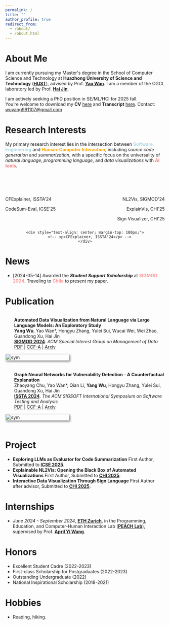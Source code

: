```yaml
---
permalink: /
title: ""
author_profile: true
redirect_from: 
  - /about/
  - /about.html
---
```


About Me
======
<!-- <h2 style="background-color: #f4f4f4; margin-bottom: 20px; padding: 10px; color: #FF9999; background: #FFFFFF;">I will be in Santiago, Chile in June for SIGMOD 2024!</h2> -->
I am currently pursuing my Master's degree in the School of Computer Science and Technology at **Huazhong University of Science and Technology** ([**HUST**](https://www.hust.edu.cn/)), advised by Prof. [**Yao Wan**](http://wanyao.me/). I am a member of the CGCL laboratory led by Prof. [**Hai Jin**](https://scholar.google.ca/citations?user=o02W0aEAAAAJ&hl=en).

I am actively seeking a PhD position in SE/ML/HCI for 2025 fall.    
You’re welcome to download my **CV** [here](../assets/YangWu_CV.pdf) and **Transcript** [here](../assets/Transcript.pdf). Contact: [wuyang991107@gmail.com](mailto:wuyang991107@gmail.com)    
<!-- Contact: wuyang_emily@hust.edu.cn -->




Research Interests
======
<!-- My primary research interest lies in code intelligence, including code summarization and code generation, with a specific focus on natural language to visualization (NL2Vis). I am particularly interested in leveraging AI in the applications of tabular data and visualization. -->
<!-- My primary research interest lies in the intersection between Software Engineering and Human-Computer Interaction, including source code generation and summarization, with a specific focus on the universality of natural language, source code and data visualizations with AI tools. -->

My primary research interest lies in the intersection between <span style="color:lightblue;">**Software Engineering**</span> and <span style="color:orange;">**Human-Computer Interaction**</span>, including *source code generation* and *summarization*, with a specific focus on the universality of *natural language*, *programming language*, and *data visualizations* with <span style="color:lightcoral;">**AI tools**</span>.


<div style="text-align:center;">
    <svg id="vennDiagram" width="500" height="360"></svg>
<!-- External text placed using divs outside the Venn diagram -->
    <div style="display: flex; justify-content: space-between; margin-top: -300px;">
        <div style="text-align: left;"> 
            <!-- <p>NL2Vis, SIGMOD'24</p> -->
            <p>CFExplainer, ISSTA'24</p>
            <p>CodeSum-Eval, ICSE'25</p>
        </div>
        <div style="text-align: right;">
            <p>NL2Vis, SIGMOD'24</p>
            <p>ExplainVis, CHI'25</p>
            <p>Sign Visualizer, CHI'25</p>
        </div>
    </div>

    <div style="text-align: center; margin-top: 180px;">
        <!-- <p>CFExplainer, ISSTA'24</p> -->
    </div>
</div>

<script src="https://d3js.org/d3.v5.min.js"></script>
<script>
    var svg = d3.select("#vennDiagram");

    var circlesData = [
        { cx: 240, cy: 150, r: 110, color: "orange", label: "Human-Computer Interaction" },
        { cx: 140, cy: 250, r: 110, color: "lightblue", label: "Software Engineering" },
        { cx: 340, cy: 250, r: 110, color: "lightcoral", label: "Artificial Intelligence" }
    ];

    var circles = svg.selectAll("circle")
        .data(circlesData)
        .enter()
        .append("circle")
        .attr("cx", d => d.cx)
        .attr("cy", d => d.cy)
        .attr("r", d => d.r)
        .attr("fill", d => d.color)
        .attr("class", "circle")
        .on("click", function (event, d) {
            circles.classed("highlight", false);
            d3.select(this).classed("highlight", true);
        });

    svg.selectAll("text")
        .data(circlesData)
        .enter()
        .append("text")
        .attr("x", d => d.cx)
        .attr("y", d => d.cy)
        .attr("text-anchor", "middle")
        .attr("dy", ".35em")
        .text(d => d.label)
        .style("font-size", "18px")  // Increased font size
        .style("font-weight", "bold");  // Bold font

    // Add labels for the intersection areas
    var intersectionLabels = [
        { x: 130, y: 100, text: "NL2Vis, CodeSum-Eval" },
        { x: 370, y: 100, text: "Sign2Vis, ExplainVis" },
        { x: 240, y: 370, text: "CFExplainer" }
    ];

    svg.selectAll(".intersection-text")
        .data(intersectionLabels)
        .enter()
        .append("text")
        .attr("x", d => d.x)
        .attr("y", d => d.y)
        .attr("text-anchor", "middle")
        .text(d => d.text)
        .style("font-size", "14px");

    // Tooltip for hover effect
    circles.on("mouseover", function(event, d) {
        svg.append("text")
            .attr("id", "tooltip")
            .attr("x", d.cx)
            .attr("y", d.cy - d.r - 10)
            .attr("text-anchor", "middle")
            .text(`This is ${d.label}`);
    }).on("mouseout", function() {
        d3.select("#tooltip").remove();
    });
</script>

<style>
    .circle {
        fill-opacity: 0.5;
        transition: transform 0.3s ease, fill-opacity 0.3s ease;
    }
    .circle:hover {
        cursor: pointer;
    }
    .highlight {
        fill-opacity: 1;
        transform: scale(1.1);
    }
</style>

News
======
- [2024-05-14] Awarded the **_Student Support Scholarship_** at **<span style="color: #FF9999;">SIGMOD 2024</span>**. Traveling to **<span style="color: #FF9999;">Chile</span>** to present my paper.



Publication
======
<div style="display: flex; justify-content: left; align-items: center; flex-wrap: wrap; padding: 0 0 1.5em 0;">
  <div style="justify-content: center; display: flex; width: 100%; order: 2;">
    <img src='../assets/p1.png' alt="sym" style="max-width: 400px; box-shadow: 3px 3px 6px #888; object-fit: cover; width: 100%;">
  </div>
  <div style="max-width: 100%; order: 1;">

**Automated Data Visualization from Natural Language via Large Language Models: An Exploratory Study**  
  **Yang Wu**, Yao Wan\*, Hongyu Zhang, Yulei Sui, Wucai Wei, Wei Zhao, Guandong Xu, Hai Jin  
  [**SIGMOD 2024**](https://2024.sigmod.org/). *ACM Special Interest Group on Management of Data*  
  [PDF](../files/Automated_Data_Visualization_from_Natural_Language_via_Large_Language_Models_An_Exploratory_Study.pdf) | [CCF-A](#) | [Arxiv](https://arxiv.org/abs/2404.17136)
</div>
<style>
    @media (min-width: 768px) {
      div[style*="justify-content: center"] {
        justify-content: left;
        min-width: 200px;
        max-width: 40%;
        order: 1;
      }
      div[style*="max-width: 100%"] {
        justify-content: left;
        padding-left: 2em;
        max-width: 60%;
        order: 2;
      }
    }
  </style>
</div>

<div style="display: flex; justify-content: left; align-items: center; flex-wrap: wrap; padding: 0 0 1.5em 0;">
  <div style="justify-content: center; display: flex; width: 100%; order: 2;">
    <img src='../assets/p2.png' alt="sym" style="max-width: 400px; box-shadow: 3px 3px 6px #888; object-fit: cover; width: 100%;">
  </div>
  <div style="max-width: 100%; order: 1;">

**Graph Neural Networks for Vulnerability Detection - A Counterfactual Explanation**  
  Zhaoyang Chu, Yao Wan\*, Qian Li, **Yang Wu**, Hongyu Zhang, Yulei Sui, Guandong Xu, Hai Jin  
  [**ISSTA 2024**](https://2024.issta.org/). *The ACM SIGSOFT International Symposium on Software Testing and Analysis*  
  [PDF](../files/istta24_code_gnn_explainer.pdf) | [CCF-A](#) | [Arxiv](https://arxiv.org/abs/2404.15687)
  
  </div>
  <style>
    @media (min-width: 768px) {
      div[style*="justify-content: center"] {
        justify-content: left;
        min-width: 200px;
        max-width: 40%;
        order: 1;
      }
      div[style*="max-width: 100%"] {
        justify-content: left;
        padding-left: 2em;
        max-width: 60%;
        order: 2;
      }
    }
  </style>
</div>

Project
======
- **Exploring LLMs as Evaluator for Code Summarization**
First Author, Submitted to [**ICSE 2025**](https://conf.researchr.org/home/icse-2025).
- **Explainable NL2Vis: Opening the Black Box of Automated Visualizations**
First Author, Submitted to [**CHI 2025**](https://chi2025.acm.org/).
- **Interactive Data Visualization Through Sign Language**
First Author after advisor, Submitted to [**CHI 2025**](https://chi2025.acm.org/).

# Internships
- *June 2024 - September 2024*, [**ETH Zurich**](https://ethz.ch/en.html), in the Programming, Education, and Computer-Human Interaction Lab ([**PEACH Lab**](https://peachlab.inf.ethz.ch/#/peach)), supervised by Prof. [**April Yi Wang**](https://peachlab.inf.ethz.ch/#/home).

<!-- ======  -->
<!-- <div style="display: flex; align-items: center; margin-bottom: 20px;">
    <img src="../assets/publication_image.png" alt="Automated Data Visualization" style="width: 150px; height: auto; margin-right: 20px;" />
    <div>
        <h3>Automated Data Visualization from Natural Language via Large Language Models: An Exploratory Study</h3>
        <p>
            **Yang Wu**, Yao Wan*, Hongyu Zhang, Yulei Sui, Wucai Wei, Wei Zhao, Guandong Xu, Hai Jin<br />
            [**SIGMOD 2024**](https://2024.sigmod.org/). *ACM Special Interest Group on Management of Data*<br />
            This study explores automated data visualization techniques using large language models.
        </p>
        <a href="../files/Automated_Data_Visualization_from_Natural_Language_via_Large_Language_Models_An_Exploratory_Study.pdf" style="text-decoration: none; color: #FF9999;">Paper</a>
    </div>
</div>

<div style="display: flex; align-items: center; margin-bottom: 20px;">
    <img src="../assets/ongoing_publication_image.png" alt="Ongoing Research" style="width: 150px; height: auto; margin-right: 20px;" />
    <div>
        <h3>On-going, First Author, Submitted to ICSE 2025</h3>
        <p>
            This work focuses on innovative approaches in Software Engineering and is currently under review for ICSE 2025.
        </p>
    </div>
</div>

<div style="display: flex; align-items: center; margin-bottom: 20px;">
    <img src="../assets/gnn_publication_image.png" alt="Graph Neural Networks" style="width: 150px; height: auto; margin-right: 20px;" />
    <div>
        <h3>Graph Neural Networks for Vulnerability Detection - A Counterfactual Explanation</h3>
        <p>
            Zhaoyang Chu, Yao Wan*, Qian Li, **Yang Wu**, Hongyu Zhang, Yulei Sui, Guandong Xu, Hai Jin<br />
            [**ISSTA 2024**](https://2024.issta.org/). *The ACM SIGSOFT International Symposium on Software Testing and Analysis*<br />
            This paper investigates the application of graph neural networks for detecting software vulnerabilities.
        </p>
        <a href="../files/istta24_code_gnn_explainer.pdf" style="text-decoration: none; color: #FF9999;">Paper</a>
    </div>
</div> -->



Honors
======
- Excellent Student Cadre (2022-2023)
- First-class Scholarship for Postgraduates (2022-2023)
- Outstanding Undergraduate (2022)
- National Inspirational Scholarship (2018-2021)

Hobbies
======
- Reading, hiking.
<script type="text/javascript" src="//rf.revolvermaps.com/0/0/6.js?i=54e0ojatafc&amp;m=7&amp;c=e63100&amp;cr1=ffffff&amp;f=arial&amp;l=0&amp;bv=90&amp;lx=-420&amp;ly=420&amp;hi=20&amp;he=7&amp;hc=a8ddff&amp;rs=80" async="async"></script>